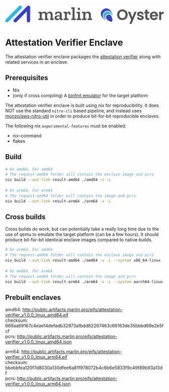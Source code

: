![Marlin Oyster Logo](./logo.svg)

# Attestation Verifier Enclave

The attestation verifier enclave packages the [attestation verifier](https://github.com/marlinprotocol/oyster-attestation-verifier) along with related services in an enclave.

## Prerequisites

- Nix
- (only if cross compiling) A [binfmt emulator](https://github.com/tonistiigi/binfmt) for the target platform

The attestation verifier enclave is built using nix for reproducibility. It does NOT use the standard `nitro-cli` based pipeline, and instead uses [monzo/aws-nitro-util](https://github.com/monzo/aws-nitro-util) in order to produce bit-for-bit reproducible enclaves.

The following nix `experimental-features` must be enabled:
- nix-command
- flakes

## Build

```bash
# On amd64, For amd64
# The request-amd64 folder will contain the enclave image and pcrs
nix build --out-link result-amd64 ./amd64 -v -L

# On arm64, For arm64
# The request-amd64 folder will contain the image and pcrs
nix build --out-link result-arm64 ./arm64 -v -L
```

## Cross builds

Cross builds do work, but can potentially take a really long time due to the use of qemu to emulate the target platform (can be a few hours). It should produce bit-for-bit identical enclave images compared to native builds.

```bash
# On arm64, For amd64
# The request-amd64 folder will contain the enclave image and pcrs
nix build --out-link result-amd64 ./amd64 -v -L --system x86_64-linux

# On amd64, For arm64
# The request-amd64 folder will contain the image and pcrs
nix build --out-link result-arm64 ./arm64 -v -L --system aarch64-linux
```

## Prebuilt enclaves

amd64: http://public.artifacts.marlin.pro/eifs/attestation-verifier_v1.0.0_linux_amd64.eif \
checksum: 669aa69167c4eae14defadb32973a1bdd62267463c66163de35bbbd69e2e5fcf \
pcrs: http://public.artifacts.marlin.pro/eifs/attestation-verifier_v1.0.0_linux_amd64.json

arm64: http://public.artifacts.marlin.pro/eifs/attestation-verifier_v1.0.0_linux_arm64.eif \
checksum: bbebbfea120f7d8030a130dfee6a81f978072b4c6b6e5833f9c49f89b93a13df \
pcrs: http://public.artifacts.marlin.pro/eifs/attestation-verifier_v1.0.0_linux_arm64.json
